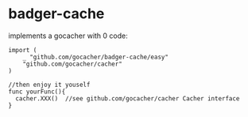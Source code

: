 # badger-cache

 implements a gocacher with 0 code:

```
import (
    _ "github.com/gocacher/badger-cache/easy"
    "github.com/gocacher/cacher"
)

//then enjoy it youself
func yourFunc(){
  cacher.XXX()  //see github.com/gocacher/cacher Cacher interface
}
```
